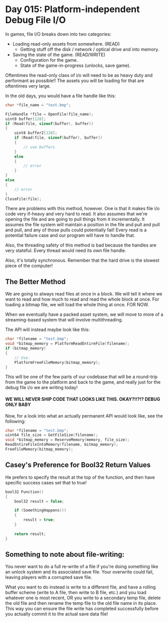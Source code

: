# Day 015: Platform-independent Debug File I/O

In games, file I/O breaks down into two categories:
* Loading read-only assets from somewhere. (READ)
  * Getting stuff off the disk / network / optical drive and into memory.
* Saving the state of the game. (READ/WRITE)
  * Configuration for the game.
  * State of the game-in-progress (unlocks, save game).

Oftentimes the read-only class of i/o will need to be as heavy duty and performant as possible!! The assets you will be loading for that are oftentimes very large.

In the old days, you would have a file handle like this:

```c++
char *file_name = "test.bmp";

FileHandle *file = OpenFile(file_name);
uint8 buffer[128]; 
if (Read(file, sizeof(buffer), buffer))
{
    uint8 buffer2[128];
    if (Read(file, sizeof(buffer), buffer))
    {
        // use buffers
    }
    else
    {
        // error
    }
}
else
{
    // error
}
CloseFile(file);
```

There are problems with this method, however. One is that it makes file i/o code very if-heavy and very hard to read. It also assumes that we're opening the file and are going to pull things from it incrementally. It assumes the file system will maintain a position in the file and pull and pull and pull, and any of those pulls could potentially fail! Every read is a potential failure case and our program will have to handle that.

Also, the threading safety of this method is bad because the handles are very stateful. Every thread would need its own file handle. 

Also, it's totally synchronous. Remember that the hard drive is the slowest piece of the computer!

## The Better Method

We are going to always read files at once in a block. We will tell it where we want to read and how much to read and read the whole block at once. For loading a bitmap file, we will load the whole thing at once. FOR NOW.

When we eventually have a packed asset system, we will move to more of a streaming-based system that will involve multithreading.

The API will instead maybe look like this:

```c++
char *filename = "test.bmp";
void *bitmap_memory = PlatformReadEntireFile(filename);
if (bitmap_memory)
{
    // Use.
    PlatformFreeFileMemory(bitmap_memory);
}
```

This will be one of the few parts of our codebase that will be a round-trip from the game to the platform and back to the game, and really just for the debug file i/o we are writing today!

#### WE WILL NEVER SHIP CODE THAT LOOKS LIKE THIS. OKAY?!!?!? DEBUG ONLY BABY

Now, for a look into what an actually permanent API would look like, see the following:

```c++
char *filename = "test.bmp";
uint64 file_size = GetFileSize(filename);
void *bitmap_memory = ReserveMemory(memory, file_size);
ReadEntireFileIntoMemory(filename, bitmap_memory);
FreeFileMemory(bitmap_memory);
```

## Casey's Preference for Bool32 Return Values

He prefers to specify the result at the top of the function, and then have specific success cases set that to true!

```c++
bool32 Function()
{
    bool32 result = false;

    if (SomethingHappens())
    {
        result = true;
    }
    
    return result;
}
```

## Something to note about file-writing:

You never want to do a full re-write of a file if you're doing something like an unlock system and its associated save file. Your overwrite could fail, leaving players with a corrupted save file.

What you want to do instead is write to a different file, and have a rolling buffer scheme (write to A file, then write to B file, etc.) and you load whatever one is most recent, OR you write to a secondary temp file, delete the old file and then rename the temp file to the old file name in its place. This way you can ensure the file write has completed successfully before you actually commit it to the actual save data file!